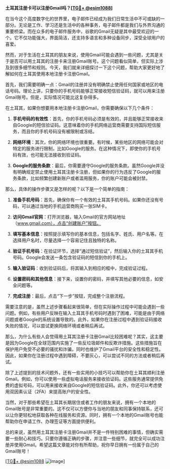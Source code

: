 **土耳其注册卡可以注册Gmail吗？[[TG💪+ @esim1088](https://t.me/s/esim1088)]**

在当今这个高度数字化的世界里，电子邮件已经成为我们日常生活中不可或缺的一部分。无论是工作、学习还是生活中的各种事务，电子邮件都是我们与外界沟通的重要桥梁。而在众多的电子邮件服务中，谷歌的Gmail无疑是其中最受欢迎的一个。它不仅功能强大，界面简洁，还支持多语言和多种设备同步，深受全球用户的喜爱。

然而，对于生活在土耳其的朋友来说，使用Gmail可能会遇到一些问题，尤其是关于是否可以用土耳其的注册卡来注册Gmail账号。这个问题看似简单，但实际上涉及到很多细节和规则。今天，我们就来详细探讨一下这个问题，帮助大家更好地了解如何在土耳其使用本地注册卡注册Gmail。

首先，我们需要明确一点：Gmail的注册并没有明确禁止使用任何国家或地区的电话号码。理论上讲，只要你的手机号码能够正常接收短信验证码，就可以用来注册Gmail账号。但是，实际情况可能比这复杂得多。

在土耳其，如果你想要用本地注册卡注册Gmail，你需要确保以下几个条件：

1. **手机号码的有效性**：首先，你的手机号码必须是有效的，并且能够正常接收来自Google的短信验证码。这意味着你的手机网络运营商需要支持国际短信服务，而且你的手机号码没有被限制或冻结。

2. **网络环境**：其次，你的网络环境也很重要。有时候，某些地区的网络可能会对特定的服务进行限制，比如Google的服务。在这种情况下，即使你的手机号码有效，也可能无法接收到验证码。

3. **Google的服务条款**：最后，你需要遵守Google的服务条款。虽然Google并没有明确规定禁止使用土耳其注册卡注册，但如果你的行为违反了Google的服务条款，比如频繁创建新账户或者滥用服务，你的账户可能会被封禁。

那么，具体的操作步骤又是怎样的呢？以下是一个简单的指南：

1. **准备手机号码**：首先，确保你有一个有效的土耳其手机号码。如果你还没有号码，可以通过当地的手机运营商购买一张SIM卡。

2. **访问Gmail官网**：打开浏览器，输入Gmail的官方网站地址（www.gmail.com），点击“创建账户”按钮。

3. **填写基本信息**：按照提示填写你的基本信息，包括名字、姓氏、用户名等。在选择用户名时，尽量选择一个容易记住且独特的名称。

4. **验证手机号码**：在验证环节，选择“通过短信验证”，然后输入你的土耳其手机号码。Google会发送一条包含验证码的短信到你的手机上。

5. **输入验证码**：收到验证码后，将其输入到相应的框中，完成验证过程。

6. **设置密码和其他信息**：接下来，设置你的密码，并填写其他必要的信息，如安全问题等。

7. **完成注册**：最后，点击“下一步”按钮，完成整个注册流程。

需要注意的是，虽然上述步骤看起来很简单，但在实际操作过程中可能会遇到一些问题。例如，有些用户反映在输入土耳其手机号码时遇到了困难，可能是由于网络问题或者Google的系统设置导致的。此外，如果你在注册过程中遇到验证码接收失败的情况，可以尝试更换网络环境或者稍后再试。

那么，为什么有些人会觉得用土耳其注册卡注册Gmail比较困难呢？其实，这主要是因为Google在全球范围内实施了一些反垃圾邮件和反欺诈措施。这些措施旨在保护用户免受不必要的骚扰和诈骗，同时也维护了Gmail平台的安全性和稳定性。因此，如果你在注册过程中遇到障碍，不要灰心，可以尝试不同的方法或者稍后再试。

除了上述提到的技术问题外，还有一些实用的小技巧可以帮助你在土耳其顺利注册Gmail。例如，你可以使用一些虚拟电话服务来接收验证码。这些服务通常提供免费的虚拟号码，可以用来接收来自Google的短信验证码。此外，你还可以考虑使用双因素认证（2FA）来提高账户的安全性。

当然，对于那些希望在土耳其长期居住或者工作的朋友来说，拥有一个本地的Gmail账号是非常重要的。这不仅可以方便你与当地的朋友和同事保持联系，还可以让你更轻松地获取各种在线服务和资源。同时，拥有一个本地的Gmail账号也能帮助你在申请工作、办理签证等方面提供便利。

总的来说，虽然用土耳其注册卡注册Gmail并不是一件特别困难的事情，但确实需要一些耐心和技巧。只要你遵循正确的步骤，并注意一些细节，就完全可以成功注册并使用Gmail。希望这篇文章能对你有所帮助，祝你早日拥有一份属于自己的Gmail账号！

[[TG💪+ @esim1088](https://t.me/s/esim1088) ![Image](https://i.postimg.cc/4NQfJmqS/Snipaste-2025-05-13-00-14-12.png)]